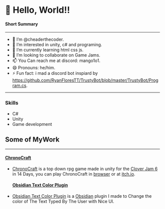 # **👋 Hello, World!!**

#### Short Summary
*********************************************************************
- 👋 I’m @cheaderthecoder.                                       
- 👀 I’m interested in unity, c# and programing.         
- 🌱 I’m currently learning html css js.                                         
- 💞️ I’m looking to collaborate on Game Jams.                       
- 📫 You Can reach me at discord: mango1o1.    
- 😄 Pronouns: he/him.                                                   
- ⚡ Fun fact: i mad a discord bot inspiard by https://github.com/RyanFloresTT/TrustyBot/blob/master/TrustyBot/Program.cs.                                              
*********************************************************************
### Skills 
- C#
- Unity
- Game development

## Some of MyWork
---
 #### [ChronoCraft](https://github.com/cheaderthecoder/cc) 
- [ChronoCraft](https://github.com/cheaderthecoder/cc) is a top down rpg game made in unity for the [Clover Jam 6](https://itch.io/jam/clover-jam-6) in 14 Days, you can play ChronoCraft in
  [browser](https://cheaderthecoder.github.io/cc/) or at [itch.io](https://itch.io/jam/clover-jam-6/rate/2628338).

  #### [Obsidian Text Color Plugin](https://github.com/cheaderthecoder/obsidian-plugin-textcolor) 
- [Obsidian Text Color Plugin](https://github.com/cheaderthecoder/obsidian-plugin-textcolor) is a [Obsidian](https://obsidian.md/) plugin
  I made to Change the color of The Text Typed By The User with Nice UI.


<!---
cheaderthecoder/cheaderthecoder is a ✨ special ✨ repository because its `README.md` (this file) appears on your GitHub profile.
You can click the Preview link to take a look at your changes.
--->
